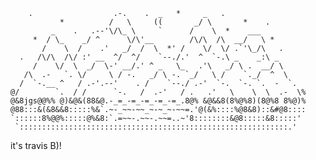         .                  .-.    .  _   *     _   .
               *          /   \     ((       _/ \       *    .
             _    .   .--'\/\_ \     `      /    \  *    ___
         *  / \_    _/ ^      \/\'__        /\/\  /\  __/   \ *
           /    \  /    .'   _/  /  \  *' /    \/  \/ .`'\_/\   .
      .   /\/\  /\/ :' __  ^/  ^/    `--./.'  ^  `-.\ _    _:\ _
         /    \/  \  _/  \-' __/.' ^ _   \_   .'\   _/ \ .  __/ \
       /\  .-   `. \/     \ / -.   _/ \ -. `_/   \ /    `._/  ^  \
      /  `-.__ ^   / .-'.--'    . /    `--./ .-'  `-.  `-. `.  -  `.
    @/        `.  / /      `-.   /  .-'   / .   .'   \    \  \  .-  \%
    @&8jgs@@%% @)&@&(88&@.-_=_-=_-=_-=_-=_.8@% &@&&8(8%@%8)(8@%8 8%@)%
    @88:::&(&8&&8:::::%&`.~-_~~-~~_~-~_~-~~=.'@(&%::::%@8&8)::&#@8::::
    `::::::8%@@%:::::@%&8:`.=~~-.~~-.~~=..~'8::::::::&@8:::::&8:::::'
     `::::::::::::::::::::::::::::::::::::::::::::::::::::::::::::.'
 
 it's travis B)!

<!---
travislibre/travislibre is a ✨ special ✨ repository because its `README.md` (this file) appears on your GitHub profile.
You can click the Preview link to take a look at your changes.
--->
